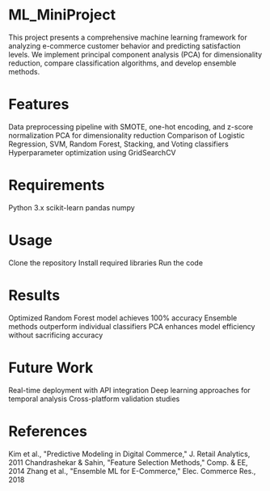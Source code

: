 # ML_MiniProject
This project presents a comprehensive machine learning framework for analyzing e-commerce customer behavior and predicting satisfaction levels. We implement principal component analysis (PCA) for dimensionality reduction, compare classification algorithms, and develop ensemble methods.

# Features

Data preprocessing pipeline with SMOTE, one-hot encoding, and z-score normalization
PCA for dimensionality reduction
Comparison of Logistic Regression, SVM, Random Forest, Stacking, and Voting classifiers
Hyperparameter optimization using GridSearchCV

# Requirements
Python 3.x
scikit-learn
pandas
numpy

# Usage
Clone the repository
Install required libraries
Run the code

# Results
Optimized Random Forest model achieves 100% accuracy
Ensemble methods outperform individual classifiers
PCA enhances model efficiency without sacrificing accuracy

# Future Work
Real-time deployment with API integration
Deep learning approaches for temporal analysis
Cross-platform validation studies

# References
Kim et al., "Predictive Modeling in Digital Commerce," J. Retail Analytics, 2011
Chandrashekar & Sahin, "Feature Selection Methods," Comp. & EE, 2014
Zhang et al., "Ensemble ML for E-Commerce," Elec. Commerce Res., 2018
